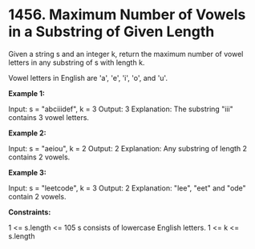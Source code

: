 # 1456. Maximum Number of Vowels in a Substring of Given Length

Given a string s and an integer k, return the maximum number of vowel letters in any substring of s with length k.

Vowel letters in English are 'a', 'e', 'i', 'o', and 'u'.

**Example 1:**

Input: s = "abciiidef", k = 3
Output: 3
Explanation: The substring "iii" contains 3 vowel letters.

**Example 2:**

Input: s = "aeiou", k = 2
Output: 2
Explanation: Any substring of length 2 contains 2 vowels.

**Example 3:**

Input: s = "leetcode", k = 3
Output: 2
Explanation: "lee", "eet" and "ode" contain 2 vowels.
 
**Constraints:**

1 <= s.length <= 105
s consists of lowercase English letters.
1 <= k <= s.length